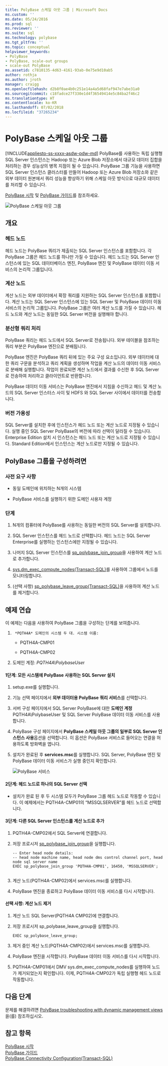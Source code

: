 ```yaml
---
title: PolyBase 스케일 아웃 그룹 | Microsoft Docs
ms.custom: ''
ms.date: 05/24/2016
ms.prod: sql
ms.reviewer: ''
ms.suite: sql
ms.technology: polybase
ms.tgt_pltfrm: ''
ms.topic: conceptual
helpviewer_keywords:
- PolyBase
- PolyBase, scale-out groups
- scale-out PolyBase
ms.assetid: c7810135-4d63-4161-93ab-0e75e9d10ab5
author: rothja
ms.author: jroth
manager: craigg
ms.openlocfilehash: d2b8f0ae4b0c251e14a4a5d68faf947e7abe31a0
ms.sourcegitcommit: c18fadce27f330e1d4f36549414e5c84ba2f46c2
ms.translationtype: HT
ms.contentlocale: ko-KR
ms.lasthandoff: 07/02/2018
ms.locfileid: "37265234"
---
```

# <a name="polybase-scale-out-groups"></a>PolyBase 스케일 아웃 그룹
[!INCLUDE[appliesto-ss-xxxx-asdw-pdw-md](../../includes/appliesto-ss-xxxx-xxxx-xxx-md.md)]
  PolyBase를 사용하는 독립 실행형 SQL Server 인스턴스는 Hadoop 또는 Azure Blob 저장소에서 대규모 데이터 집합을 처리하는 경우 성능상의 병목 지점이 될 수 있습니다. PolyBase 그룹 기능을 사용하면 SQL Server 인스턴스 클러스터를 만들어 Hadoop 또는 Azure Blob 저장소와 같은 외부 데이터 원본에서 쿼리 성능을 향상하기 위해 스케일 아웃 방식으로 대규모 데이터를 처리할 수 있습니다.  
  
 [PolyBase 시작](../../relational-databases/polybase/get-started-with-polybase.md) 및 [PolyBase 가이드](../../relational-databases/polybase/polybase-guide.md)를 참조하세요.  
  
 ![PolyBase 스케일 아웃 그룹](../../relational-databases/polybase/media/polybase-scale-out-groups.png "PolyBase 스케일 아웃 그룹")  
  
## <a name="overview"></a>개요  
  
### <a name="head-node"></a>헤드 노드  
 헤드 노드는 PolyBase 쿼리가 제출되는 SQL Server 인스턴스를 포함합니다. 각 PolyBase 그룹은 헤드 노드를 하나만 가질 수 있습니다. 헤드 노드는 SQL Server 인스턴스에 있는 SQL 데이터베이스 엔진, PolyBase 엔진 및 PolyBase 데이터 이동 서비스의 논리적 그룹입니다.  
  
### <a name="compute-node"></a>계산 노드  
 계산 노드는 외부 데이터에서 확장 쿼리를 지원하는 SQL Server 인스턴스를 포함합니다. 계산 노드는 SQL Server 인스턴스에 있는 SQL Server 및 PolyBase 데이터 이동 서비스의 논리적 그룹입니다. PolyBase 그룹은 여러 계산 노드를 가질 수 있습니다.  헤드 노드와 계산 노드는 동일한 SQL Server 버전을 실행해야 합니다.
  
### <a name="distributed-query-processing"></a>분산형 쿼리 처리  
 PolyBase 쿼리는 헤드 노드에서 SQL Server로 전송됩니다. 외부 테이블을 참조하는 쿼리 부분은 PolyBase 엔진으로 분배됩니다.  
  
 PolyBase 엔진은 PolyBase 쿼리 뒤에 있는 주요 구성 요소입니다. 외부 데이터에 대한 쿼리 구문을 분석하고 쿼리 계획을 생성하며 작업을 계산 노드의 데이터 이동 서비스로 분배해 실행합니다. 작업이 완료되면 계산 노드에서 결과를 수신한 후 SQL Server로 전송하여 처리하고 클라이언트로 반환합니다.  
  
 PolyBase 데이터 이동 서비스는 PolyBase 엔진에서 지침을 수신하고 헤드 및 계산 노드의 SQL Server 인스터스 사이 및 HDFS 와 SQL Server 사이에서 데이터를 전송합니다.  
  
### <a name="editions-availability"></a>버전 가용성  
 SQL Server를 설치한 후에 인스턴스가 헤드 노드 또는 계산 노드로 지정될 수 있습니다.  실행 중인 SQL Server PolyBase의 버전에 따라 선택이 달라질 수 있습니다. Enterprise Edition 설치 시 인스턴스는 헤드 노드 또는 계산 노드로 지정될 수 있습니다. Standard Edition에서 인스턴스는 계산 노드로만 지정될 수 있습니다.  
  
## <a name="to-configure-a-polybase-group"></a>PolyBase 그룹을 구성하려면  
  
### <a name="prerequisites"></a>사전 요구 사항  
  
-   동일 도메인에 위치하는 N개의 시스템  
  
-   PolyBase 서비스를 실행하기 위한 도메인 사용자 계정  
  
### <a name="steps"></a>단계  
  
1.  N개의 컴퓨터에 PolyBase를 사용하는 동일한 버전의 SQL Server를 설치합니다.  
  
2.  SQL Server 인스턴스를 헤드 노드로 선택합니다. 헤드 노드는 SQL Server Enterprise를 실행하는 인스턴스에만 지정될 수 있습니다.  
  
3.  나머지 SQL Server 인스턴스를 [sp_polybase_join_group](../../relational-databases/system-stored-procedures/polybase-stored-procedures-sp-polybase-join-group.md)을 사용하여 계산 노드로 추가합니다.  
  
4.  [sys.dm_exec_compute_nodes&#40;Transact-SQL&#41;](../../relational-databases/system-dynamic-management-views/sys-dm-exec-compute-nodes-transact-sql.md)를 사용하여 그룹에서 노드를 모니터링합니다.  
  
5.  (선택 사항) [sp_polybase_leave_group&#40;Transact-SQL&#41;](../../relational-databases/system-stored-procedures/polybase-stored-procedures-sp-polybase-leave-group.md)을 사용하여 계산 노드를 제거합니다.  
  
## <a name="example-walk-through"></a>예제 연습  
 이 예제는 다음을 사용하여 PolyBase 그룹을 구성하는 단계를 보여줍니다.  
  
1.  	*PQTH4A* 도메인의 시스템 두 대. 시스템 이름:  
  
    -   PQTH4A-CMP01  
  
    -   PQTH4A-CMP02  
  
2.  도메인 계정: *PQTH4A\PolybaseUse*r  
  
#### <a name="step-1-install-sql-server-with-polybase-on-all-machines"></a>1단계: 모든 시스템에 PolyBase 사용하는 SQL Server 설치  
  
1.  setup.exe를 실행합니다.  
  
2.  기능 선택 페이지에서 **외부 데이터용 PolyBase 쿼리 서비스**를 선택합니다.  
  
3.  서버 구성 페이지에서 SQL Server PolyBase에 대한 **도메인 계정** PQTH4A\PolybaseUser 및 SQL Server PolyBase 데이터 이동 서비스를 사용합니다.  
  
4.  PolyBase 구성 페이지에서 **PolyBase 스케일 아웃 그룹의 일부로 SQL Server 인스턴스 사용**옵션을 선택합니다. 이 옵션은 PolyBase 서비스로 들어오는 연결을 허용하도록 방화벽을 엽니다.  
  
5.  설치가 완료된 후 **services.msc**를 실행합니다. SQL Server, PolyBase 엔진 및 PolyBase 데이터 이동 서비스가 실행 중인지 확인합니다.  
  
     ![PolyBase 서비스](../../relational-databases/polybase/media/polybase-services.png "PolyBase services")  
  
#### <a name="step-2-select-one-sql-server-as-head-node"></a>2단계: 헤드 노드로 하나의 SQL Server 선택  
  
-   설치가 완료 된 후 두 시스템 모두가 PolyBase 그룹 헤드 노드로 작동할 수 있습니다. 이 예제에서는 PQTH4A-CMP01의 “MSSQLSERVER”를 헤드 노드로 선택합니다.  
  
#### <a name="step-3-add-other-sql-server-instances-as-compute-nodes"></a>3단계: 다른 SQL Server 인스턴스를 계산 노드로 추가  
  
1.  PQTH4A-CMP02에서 SQL Server에 연결합니다.  
  
2.  저장 프로시저 [sp_polybase_join_group](../../relational-databases/system-stored-procedures/polybase-stored-procedures-sp-polybase-join-group.md)을 실행합니다.  
  
    ```  
    -- Enter head node details:   
    -- head node machine name, head node dms control channel port, head node sql server name  
    EXEC sp_polybase_join_group 'PQTH4A-CMP01', 16450, 'MSSQLSERVER';  
  
    ```  
  
3.  계산 노드(PQTH4A-CMP02)에서 services.msc를 실행합니다.  
  
4.  PolyBase 엔진을 종료하고 PolyBase 데이터 이동 서비스를 다시 시작합니다.  
  
#### <a name="optional-remove-a-compute-node"></a>선택 사항: 계산 노드 제거  
  
1.  계산 노드 SQL Server(PQTH4A CMP02)에 연결합니다.  
  
2.  저장 프로시저 sp_polybase_leave_group을 실행합니다.  
  
    ```  
    EXEC sp_polybase_leave_group;  
    ```  
  
3.  제거 중인 계산 노드(PQTH4A-CMP02)에서 services.msc를 실행합니다.  
  
4.  PolyBase 엔진을 시작합니다. PolyBase 데이터 이동 서비스를 다시 시작합니다.  
  
5.  PQTH4A-CMP01에서 DMV sys.dm_exec_compute_nodes를 실행하여 노드가 제거되었는지 확인합니다. 이제, PQTH4A-CMP02가 독립 실행형 헤드 노드로 작동합니다.  
  
## <a name="next-steps"></a>다음 단계  
 문제를 해결하려면 [PolyBase troubleshooting with dynamic management views](http://msdn.microsoft.com/library/ce9078b7-a750-4f47-b23e-90b83b783d80)을(를) 참조하십시오.  
  
## <a name="see-also"></a>참고 항목  
 [PolyBase 시작](../../relational-databases/polybase/get-started-with-polybase.md)   
 [PolyBase 가이드](../../relational-databases/polybase/polybase-guide.md)   
 [PolyBase Connectivity Configuration&#40;Transact-SQL&#41;](../../database-engine/configure-windows/polybase-connectivity-configuration-transact-sql.md)  
  
  
